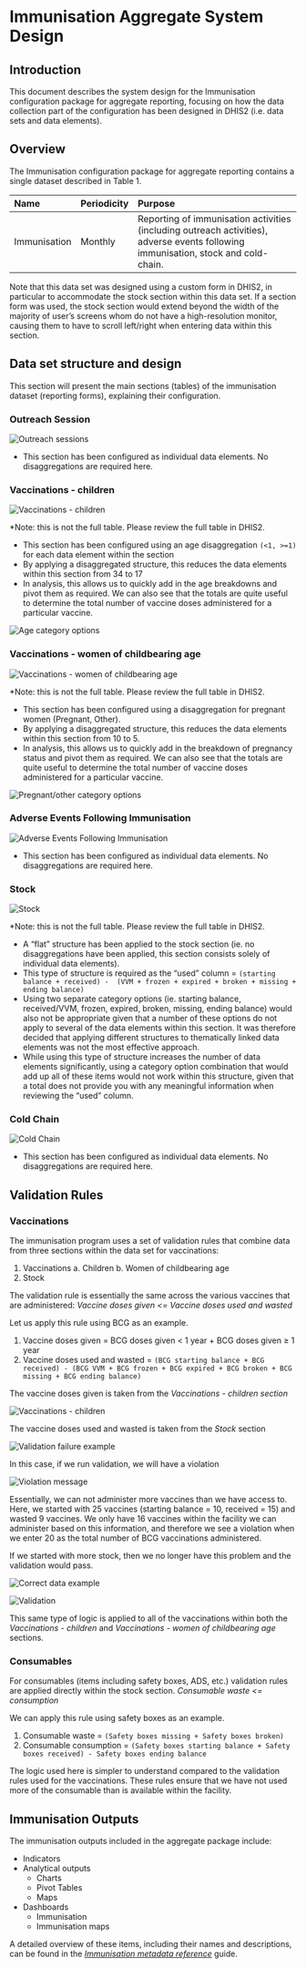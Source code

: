 # Immunisation Aggregate System Design

## Introduction

This document describes the system design for the Immunisation configuration package for aggregate reporting, focusing on how the data collection part of the configuration has been designed in DHIS2 (i.e. data sets and data elements).

## Overview

The Immunisation configuration package for aggregate reporting contains a single dataset described in Table 1.

|Name|Periodicity|Purpose|
|:--|:--|:--|
|Immunisation|Monthly|Reporting of immunisation activities (including outreach activities), adverse events following immunisation, stock and cold-chain.|

Note that this data set was designed using a custom form in DHIS2, in particular to accommodate the stock section within this data set. If a section form was used, the stock section would extend beyond the width of the majority of user’s screens whom do not have a high-resolution monitor, causing them to have to scroll left/right when entering data within this section.

## Data set structure and design

This section will present the main sections (tables) of the immunisation dataset (reporting forms), explaining their configuration.

### Outreach Session

![Outreach sessions](resources/images/IMM_AGG_image1.png "Outreach sessions")

* This section has been configured as individual data elements. No disaggregations are required here.

### Vaccinations - children

![Vaccinations - children](resources/images/IMM_AGG_image2.png "Vaccinations - children")

*Note: this is not the full table. Please review the full table in DHIS2.

* This section has been configured using an age disaggregation `(<1, >=1)` for each data element within the section
* By applying a disaggregated structure, this reduces the data elements within this section from 34 to 17
* In analysis, this allows us to quickly add in the age breakdowns and pivot them as required. We can also see that the totals are quite useful to determine the total number of vaccine doses administered for a particular vaccine.

![Age category options](resources/images/IMM_AGG_image3.png "Age category options")

### Vaccinations - women of childbearing age

![Vaccinations - women of childbearing age](resources/images/IMM_AGG_image4.png "Vaccinations - women of childbearing age")

*Note: this is not the full table. Please review the full table in DHIS2.

* This section has been configured using a disaggregation for pregnant women (Pregnant, Other).
* By applying a disaggregated structure, this reduces the data elements within this section from 10 to 5.
* In analysis, this allows us to quickly add in the breakdown of pregnancy status and pivot them as required. We can also see that the totals are quite useful to determine the total number of vaccine doses administered for a particular vaccine.

![Pregnant/other category options](resources/images/IMM_AGG_image5.png "Pregnant/other category options")

### Adverse Events Following Immunisation

![Adverse Events Following Immunisation](resources/images/IMM_AGG_image6.png "Adverse Events Following Immunisation")

* This section has been configured as individual data elements. No disaggregations are required here.

### Stock

![Stock](resources/images/IMM_AGG_image7.png "Stock")

*Note: this is not the full table. Please review the full table in DHIS2.

* A “flat” structure has been applied to the stock section (ie. no disaggregations have been applied, this section consists solely of individual data elements).
* This type of structure is required as the “used” column = `(starting balance + received) -  (VVM + frozen + expired + broken + missing + ending balance)`
* Using two separate category options (ie. starting balance, received/VVM, frozen, expired, broken, missing, ending balance) would also not be appropriate given that a number of these options do not apply to several of the data elements within this section. It was therefore decided that applying different structures to thematically linked data elements was not the most effective approach.
* While using this type of structure increases the number of data elements significantly, using a category option combination that would add up all of these items would not work within this structure, given that a total does not provide you with any meaningful information when reviewing the “used” column.

### Cold Chain

![Cold Chain](resources/images/IMM_AGG_image8.png "Cold Chain")

* This section has been configured as individual data elements. No disaggregations are required here.

## Validation Rules

### Vaccinations

The immunisation program uses a set of validation rules that combine data from three sections within the data set for vaccinations:

1. Vaccinations
    a. Children
    b. Women of childbearing age
2. Stock

The validation rule is essentially the same across the various vaccines that are administered:
_Vaccine doses given <= Vaccine doses used and wasted_

Let us apply this rule using BCG as an example.

1. Vaccine doses given = BCG doses given < 1 year + BCG doses given ≥ 1 year
2. Vaccine doses used and wasted = `(BCG starting balance + BCG received) - (BCG VVM + BCG frozen + BCG expired + BCG broken + BCG missing + BCG ending balance)`

The vaccine doses given is taken from the _Vaccinations - children section_

![Vaccinations - children](resources/images/IMM_AGG_image9.png "Vaccinations - children")

The vaccine doses used and wasted is taken from the _Stock_ section

![Validation failure example](resources/images/IMM_AGG_image10.png "Validation failure example]")

In this case, if we run validation, we will have a violation

![Violation message](resources/images/IMM_AGG_image11.png "Violation message")

Essentially, we can not administer more vaccines than we have access to. Here, we started with 25 vaccines (starting balance = 10, received = 15) and wasted 9 vaccines. We only have 16 vaccines within the facility we can administer based on this information, and therefore we see a violation when we enter 20 as the total number of BCG vaccinations administered.

If we started with more stock, then we no longer have this problem and the validation would pass.

![Correct data example](resources/images/IMM_AGG_image12.png "Correct data example")

![Validation](resources/images/IMM_AGG_image13.png "Validation")

This same type of logic is applied to all of the vaccinations within both the _Vaccinations - children_ and _Vaccinations - women of childbearing age_ sections.

### Consumables

For consumables (items including safety boxes, ADS, etc.) validation rules are applied directly within the stock section.
_Consumable waste <= consumption_

We can apply this rule using safety boxes as an example.

1. Consumable waste = `(Safety boxes missing + Safety boxes broken)`
2. Consumable consumption = `(Safety boxes starting balance + Safety boxes received) - Safety boxes ending balance`

The logic used here is simpler to understand compared to the validation rules used for the vaccinations. These rules ensure that we have not used more of the consumable than is available within the facility.

## Immunisation Outputs

The immunisation outputs included in the aggregate package include:

* Indicators
* Analytical outputs
  * Charts
  * Pivot Tables
  * Maps
* Dashboards
  * Immunisation
  * Immunisation maps

A detailed overview of these items, including their names and descriptions, can be found in the _[Immunisation metadata reference](https://docs.dhis2.org/master/en)_ guide.
